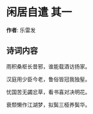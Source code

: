 # 闲居自遣  其一

**作者**: 乐雷发

## 诗词内容

雨积桑枢长昔邪，谁能载酒访扬家。

汉庭用少臣今老，鲁俗皆冠我独髽。

忧国苦无蠲忿草，看书喜对决明花。

衰颓懒作江湖梦，拟鬓三桠养鬓华。

